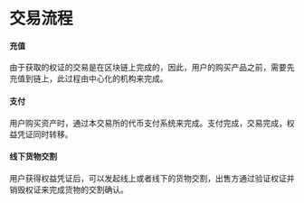 # 交易流程

#### 充值

由于获取的权证的交易是在区块链上完成的，因此，用户的购买产品之前，需要先充值到链上，此过程由中心化的机构来完成。

#### 支付

用户购买资产时，通过本交易所的代币支付系统来完成。支付完成，交易完成，权益凭证同时转移。

#### 线下货物交割

用户获得权益凭证后，可以发起线上或者线下的货物交割，出售方通过验证权证并销毁权证来完成货物的交割确认。

